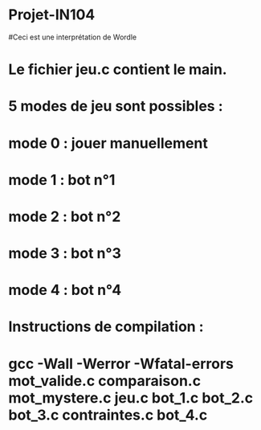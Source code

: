 # Projet-IN104
#Ceci est une interprétation de Wordle
# Le fichier jeu.c contient le main.
# 5 modes de jeu sont possibles :
# mode 0 : jouer manuellement
# mode 1 : bot n°1
# mode 2 : bot n°2
# mode 3 : bot n°3
# mode 4 : bot n°4
# Instructions de compilation :
# gcc -Wall -Werror -Wfatal-errors   mot_valide.c comparaison.c mot_mystere.c jeu.c bot_1.c bot_2.c bot_3.c contraintes.c bot_4.c

